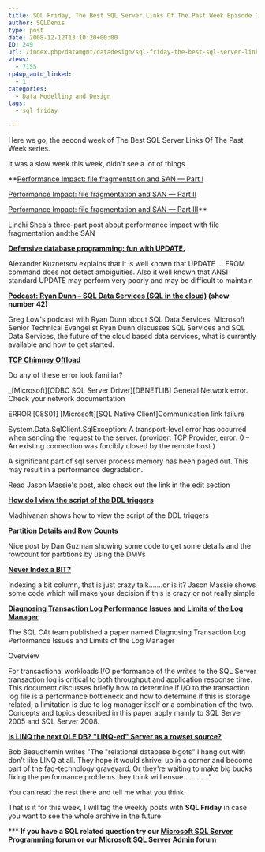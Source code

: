 ```yaml
---
title: SQL Friday, The Best SQL Server Links Of The Past Week Episode 2
author: SQLDenis
type: post
date: 2008-12-12T13:10:20+00:00
ID: 249
url: /index.php/datamgmt/datadesign/sql-friday-the-best-sql-server-links-of-2/
views:
  - 7155
rp4wp_auto_linked:
  - 1
categories:
  - Data Modelling and Design
tags:
  - sql friday

---
```

Here we go, the second week of The Best SQL Server Links Of The Past Week series.
  
It was a slow week this week, didn't see a lot of things

**[Performance Impact: file fragmentation and SAN — Part I][1]
  
[Performance Impact: file fragmentation and SAN — Part II][2]
  
[Performance Impact: file fragmentation and SAN — Part III][3]** 
  
Linchi Shea's three-part post about performance impact with file fragmentation andthe SAN

**[Defensive database programming: fun with UPDATE.][4]**
  
Alexander Kuznetsov explains that it is well known that UPDATE ... FROM command does not detect ambiguities. Also it well known that ANSI standard UPDATE may perform very poorly and may be difficult to maintain

**[Podcast: Ryan Dunn – SQL Data Services (SQL in the cloud)][5] (show number 42)**
  
Greg Low's podcast with Ryan Dunn about SQL Data Services. Microsoft Senior Technical Evangelist Ryan Dunn discusses SQL Services and SQL Data Services, the future of the cloud based data services, what is currently available and how to get started.

**[TCP Chimney Offload][6]**
  
Do any of these error look familiar?

_\[Microsoft\]\[ODBC SQL Server Driver\][DBNETLIB] General Network error. Check your network documentation</p> 

ERROR \[08S01\] \[Microsoft\][SQL Native Client]Communication link failure

System.Data.SqlClient.SqlException: A transport-level error has occurred when sending the request to the server. (provider: TCP Provider, error: 0 – An existing connection was forcibly closed by the remote host.)

A significant part of sql server process memory has been paged out. This may result in a performance degradation.</em>

Read Jason Massie's post, also check out the link in the edit section

**[How do I view the script of the DDL triggers][7]**
  
Madhivanan shows how to view the script of the DDL triggers

**[Partition Details and Row Counts][8]**
  
Nice post by Dan Guzman showing some code to get some details and the rowcount for partitions by using the DMVs

**[Never Index a BIT?][9]**
  
Indexing a bit column, that is just crazy talk.......or is it? Jason Massie shows some code which will make your decision if this is crazy or not really simple

**[Diagnosing Transaction Log Performance Issues and Limits of the Log Manager][10]**
  
The SQL CAt team published a paper named Diagnosing Transaction Log Performance Issues and Limits of the Log Manager
  
Overview
  
For transactional workloads I/O performance of the writes to the SQL Server transaction log is critical to both throughput and application response time. This document discusses briefly how to determine if I/O to the transaction log file is a performance bottleneck and how to determine if this is storage related; a limitation is due to log manager itself or a combination of the two. Concepts and topics described in this paper apply mainly to SQL Server 2005 and SQL Server 2008.

**[Is LINQ the next OLE DB? "LINQ-ed" Server as a rowset source?][11]**
  
Bob Beauchemin writes "The "relational database bigots" I hang out with don't like LINQ at all. They hope it would shrivel up in a corner and become part of the fad-technology graveyard. Or they're waiting to make big bucks fixing the performance problems they think will ensue............."
  
You can read the rest there and tell me what you think.



That is it for this week, I will tag the weekly posts with **SQL Friday** in case you want to see the whole archive in the future

\*** **If you have a SQL related question try our [Microsoft SQL Server Programming][12] forum or our [Microsoft SQL Server Admin][13] forum**<ins></ins>

 [1]: http://sqlblog.com/blogs/linchi_shea/archive/2008/12/07/performance-impact-file-fragmentation-and-san.aspx
 [2]: http://sqlblog.com/blogs/linchi_shea/archive/2008/12/08/performance-impact-file-fragmentation-and-san-part-ii.aspx
 [3]: http://sqlblog.com/blogs/linchi_shea/archive/2008/12/10/performance-impact-file-fragmentation-and-san-part-iii.aspx
 [4]: http://sqlblog.com/blogs/alexander_kuznetsov/archive/2008/12/08/defensive-database-programming-fun-with-update.aspx
 [5]: http://www.sqldownunder.com/PreviousShows/tabid/98/Default.aspx
 [6]: http://statisticsio.com/Home/tabid/36/articleType/ArticleView/articleId/305/TCP-Chimney-Offload.aspx
 [7]: http://sqlblogcasts.com/blogs/madhivanan/archive/2008/12/11/script-of-ddl-triggers.aspx
 [8]: http://weblogs.sqlteam.com/dang/archive/2008/12/11/Partition-Details-and-Row-Counts.aspx
 [9]: http://statisticsio.com/Home/tabid/36/articleType/ArticleView/articleId/302/Never-Index-a-BIT.aspx
 [10]: http://sqlcat.com/technicalnotes/archive/2008/12/09/diagnosing-transaction-log-performance-issues-and-limits-of-the-log-manager.aspx
 [11]: http://www.sqlskills.com/BLOGS/BOBB/post/Is-LINQ-the-next-OLE-DB-LINQ-ed-Server-as-a-rowset-source.aspx
 [12]: http://forum.ltd.local/viewforum.php?f=17
 [13]: http://forum.ltd.local/viewforum.php?f=22